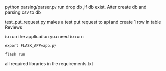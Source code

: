 python parsing/parser.py run drop db ,if db exist. After create db and parsing csv to db

test_put_request.py makes a test put request to api and create 1 row in table Reviews

    

to run the application you need to run :
    
    export FLASK_APP=app.py
    
    flask run


all required libraries in the requirements.txt
